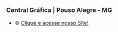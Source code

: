### Central Gráfica | Pouso Alegre - MG

- 🌐 [Clique e acesse nosso Site!](https://centralgraficapa.github.io)
